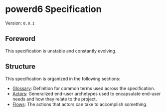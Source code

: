 # powerd6 Specification

Version: `0.0.1`

## Foreword

This specification is unstable and constantly evolving.

## Structure

This specification is organized in the following sections:

- [Glossary](./glossary/_README.md): Definition for common terms used across the
    specification.
- [Actors](./actors/README.md): Generalized end-user archetypes used to
    encapsulate end-user needs and how they relate to the project.
- [Flows](./flows/README.md): The actions that actors can take to accomplish
    something.

